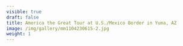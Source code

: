 ```yaml
---
visible: true
draft: false
title: America the Great Tour at U.S./Mexico Border in Yuma, AZ
image: /img/gallery/mm1104230615-2.jpg
weight: 1
---
```

